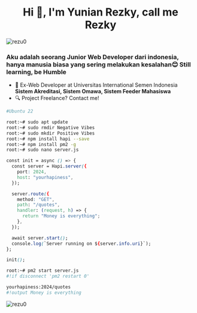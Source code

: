 <h1 align="center">Hi 👋, I'm Yunian Rezky, call me Rezky</h1>
<p align="left"> <img src="https://komarev.com/ghpvc/?username=rezu0&label=Profile%20views&color=0e75b6&style=flat" alt="rezu0" /> </p>
<h3 align="left">Aku adalah seorang Junior Web Developer dari indonesia, hanya manusia biasa yang sering melakukan kesalahan😊 Still learning, be Humble </h3>

- 🔭 Ex-Web Developer at Universitas International Semen Indonesia **Sistem Akreditasi, Sistem Omawa, Sistem Feeder Mahasiswa**
- 🔍 Project Freelance? Contact me!

```sh
#Ubuntu 22

root:~# sudo apt update
root:~# sudo rmdir Negative Vibes
root:~# sudo mkdir Positive Vibes
root:~# npm install hapi --save
root:~# npm install pm2 -g
root:~# sudo nano server.js
```

```css
const init = async () => {
  const server = Hapi.server({
    port: 2024,
    host: "yourhapiness",
  });

  server.route({
    method: "GET",
    path: "/quotes",
    handler: (request, h) => {
      return "Money is everything";
    },
  });

  await server.start();
  console.log(`Server running on ${server.info.uri}`);
};

init();
```

```sh
root:~# pm2 start server.js
#!if disconnect 'pm2 restart 0'

yourhapiness:2024/quotes
#!output Money is everything
```
<p><img align="left" src="https://github-readme-stats.vercel.app/api/top-langs?username=rezu0&show_icons=true&locale=en&layout=compact" alt="rezu0" /></p>
